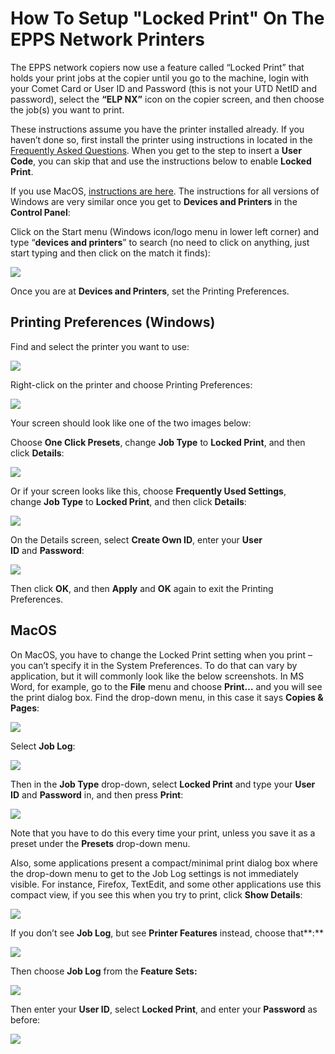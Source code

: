 How To Setup "Locked Print" On The EPPS Network Printers
========================================================

The EPPS network copiers now use a feature called “Locked Print” that holds your print jobs at the copier until you go to the machine, login with your Comet Card or User ID and Password (this is not your UTD NetID and password), select the **“ELP NX”** icon on the copier screen, and then choose the job(s) you want to print.

These instructions assume you have the printer installed already. If you haven’t done so, first install the printer using instructions in located in the [Frequently Asked Questions](../faq.html). When you get to the step to insert a **User Code**, you can skip that and use the instructions below to enable **Locked Print**.

If you use MacOS, [instructions are here](#macos). The instructions for all versions of Windows are very similar once you get to **Devices and Printers** in the **Control Panel**:

Click on the Start menu (Windows icon/logo menu in lower left corner) and type “**devices and printers**” to search (no need to click on anything, just start typing and then click on the match it finds):

![](/images/faq/win10-devices-and-printers.png)

Once you are at **Devices and Printers**, set the Printing Preferences.

Printing Preferences (Windows)
------------------------------

Find and select the printer you want to use:

![](/images/faq/lockedprint/Win10-5.png)

Right-click on the printer and choose Printing Preferences:

![](/images/faq/lockedprint/Win10-6.png)

Your screen should look like one of the two images below:

Choose **One Click Presets**, change **Job Type** to **Locked Print**, and then click **Details**:

![](/images/faq/lockedprint/Win10-7.png)

Or if your screen looks like this, choose **Frequently Used Settings**, change **Job Type** to **Locked Print**, and then click **Details**:

![](/images/faq/lockedprint/Win10-7b.png)

On the Details screen, select **Create Own ID**, enter your **User ID** and **Password**:

![](/images/faq/lockedprint/Win10-8.png)

Then click **OK**, and then **Apply** and **OK** again to exit the Printing Preferences.

MacOS
-----

On MacOS, you have to change the Locked Print setting when you print – you can’t specify it in the System Preferences. To do that can vary by application, but it will commonly look like the below screenshots. In MS Word, for example, go to the **File** menu and choose **Print…** and you will see the print dialog box. Find the drop-down menu, in this case it says **Copies & Pages**:

![](/images/faq/Mac%20Ricoh%20Printing%20Step%201.png)

Select **Job Log**:

![](/images/faq/Mac%20Ricoh%20Printing%20Step%202.png)

Then in the **Job Type** drop-down, select **Locked Print** and type your **User ID** and **Password** in, and then press **Print**:

![](/images/faq/lockedprint/macos-1.png)

Note that you have to do this every time your print, unless you save it as a preset under the **Presets** drop-down menu.

Also, some applications present a compact/minimal print dialog box where the drop-down menu to get to the Job Log settings is not immediately visible. For instance, Firefox, TextEdit, and some other applications use this compact view, if you see this when you try to print, click **Show Details**:

![](/images/faq/Mac%20Ricoh%20Printing%20Step%204.png)

If you don’t see **Job Log**, but see **Printer Features** instead, choose that**:**

![](/images/faq/lockedprint/macos-2.png)

Then choose **Job Log** from the **Feature Sets:**

![](/images/faq/lockedprint/macos-3.png)

Then enter your **User ID**, select **Locked Print**, and enter your **Password** as before:

![](/images/faq/lockedprint/macos-4.png)